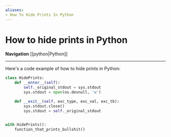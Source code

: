 ```yaml
---
aliases:
- How To Hide Prints In Python
---
```


# How to hide prints in Python

**Navigation**
[[python|Python]]

---

Here's a code example of how to hide prints in Python:

```Python
class HidePrints:
    def __enter__(self):
        self._original_stdout = sys.stdout
        sys.stdout = open(os.devnull, 'w')

    def __exit__(self, exc_type, exc_val, exc_tb):
        sys.stdout.close()
        sys.stdout = self._original_stdout

		
with HidePrints():
    function_that_prints_bullshit()
```
